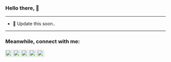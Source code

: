 ### Hello there, 👋

---
 - 🤔 Update this soon..


<!--
<table>
  <tr>
    <td>
      - 🤔 Update this soon..
    </td>
    <td height="200" width="400">
      <a href="https://github.com/anuraghazra/github-readme-stats">
      <img src="https://github-readme-streak-stats.herokuapp.com/?user=DEEPmagicman&show_icons=true&locale=en&layout=compact&theme=radical&line_height=0" />
      </a>
    </td>
  </tr>
</table>

---

<p align="center">
  <a href="https://github.com/anuraghazra/github-readme-stats">
 <img src="https://activity-graph.herokuapp.com/graph?username=DEEPmagicman&theme=redical">
    </a>
</p>

![Deep's github stats](https://github-readme-stats.vercel.app/api?username=DEEPmagicman&count_private=true&theme=tokyonight&hide_border=true&show_icons=true)
![Top Langs](https://github-readme-stats.vercel.app/api/top-langs/?username=DEEPmagicman&layout=compact&theme=tokyonight&hide_border=true&show_icons=true)


-->
---

### Meanwhile, connect with me:
<a href="https://twitter.com/Magicman_Deep">
<img align="left" alt="Twitter" width="22px" src="https://cdn.jsdelivr.net/npm/simple-icons@v3/icons/twitter.svg" />
</a>
<a href="https://www.linkedin.com/in/deep-gandhi-b37572170/">
<img align="left" alt="LinkdeIN" width="22px" src="https://cdn.jsdelivr.net/npm/simple-icons@v3/icons/linkedin.svg" />
</a>
<a href="https://www.instagram.com/magicman_deep/">
<img align="left" alt="Instagram" width="22px" src="https://cdn.jsdelivr.net/npm/simple-icons@v3/icons/instagram.svg" />
</a>
<a href="https://stackoverflow.com/users/8351061/deep-gandhi">
<img align="left" alt="Stackoverflow" width="22px" src="https://cdn.jsdelivr.net/npm/simple-icons@3.13.0/icons/stackoverflow.svg" />
</a>
<a href="https://www.quora.com/profile/Deep-Gandhi-38">
<img align="left" alt="Quora" width="22px" src="https://cdn.jsdelivr.net/npm/simple-icons@3.13.0/icons/quora.svg" />
</a>

<!--
<p align="center"><b>Visitors Count</b></p>
<p align="center"><img align="center" src="https://profile-counter.glitch.me/{DEEPmagicman}/count.svg" /></p>
-->

<!--
**DEEPmagicman/DEEPmagicman** is a ✨ _special_ ✨ repository because its `README.md` (this file) appears on your GitHub profile.

Here are some ideas to get you started:

- 🔭 I’m currently working on ...
- 🌱 I’m currently learning ...
- 👯 I’m looking to collaborate on ...
- 🤔 I’m looking for help with ...
- 💬 Ask me about ...
- 📫 How to reach me: ...
- 😄 Pronouns: ...
- ⚡ Fun fact: ...
-->
